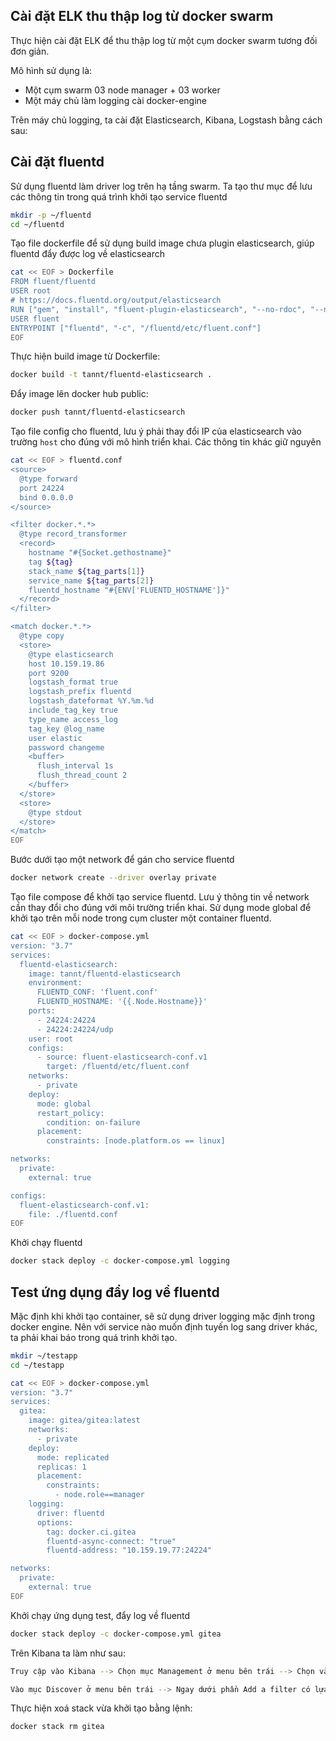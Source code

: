 ## Cài đặt ELK thu thập log từ docker swarm

Thực hiện cài đặt ELK để thu thập log từ một cụm docker swarm tương đối đơn giản.

Mô hình sử dụng là:
  + Một cụm swarm 03 node manager + 03 worker
  + Một máy chủ làm logging cài docker-engine

Trên máy chủ logging, ta cài đặt Elasticsearch, Kibana, Logstash bằng cách sau:





## Cài đặt fluentd

Sử dụng fluentd làm driver log trên hạ tầng swarm. Ta tạo thư mục để lưu các thông tin trong quá trình khởi tạo service fluentd

```sh
mkdir -p ~/fluentd
cd ~/fluentd
```

Tạo file dockerfile để sử dụng build image chưa plugin elasticsearch, giúp fluentd đẩy được log về elasticsearch

```sh
cat << EOF > Dockerfile
FROM fluent/fluentd
USER root
# https://docs.fluentd.org/output/elasticsearch
RUN ["gem", "install", "fluent-plugin-elasticsearch", "--no-rdoc", "--no-ri"]
USER fluent
ENTRYPOINT ["fluentd", "-c", "/fluentd/etc/fluent.conf"]
EOF
```

Thực hiện build image từ Dockerfile:

```sh
docker build -t tannt/fluentd-elasticsearch .
```

Đẩy image lên docker hub public:

```sh
docker push tannt/fluentd-elasticsearch
```

Tạo file config cho fluentd, lưu ý phải thay đổi IP của elasticsearch vào trường `host` cho đúng với mô hình triển khai. Các thông tin khác giữ nguyên

```sh
cat << EOF > fluentd.conf
<source>
  @type forward
  port 24224
  bind 0.0.0.0
</source>

<filter docker.*.*>
  @type record_transformer
  <record>
    hostname "#{Socket.gethostname}"
    tag ${tag}
    stack_name ${tag_parts[1]}
    service_name ${tag_parts[2]}
    fluentd_hostname "#{ENV['FLUENTD_HOSTNAME']}"
  </record>
</filter>

<match docker.*.*>
  @type copy
  <store>
    @type elasticsearch
    host 10.159.19.86
    port 9200
    logstash_format true
    logstash_prefix fluentd
    logstash_dateformat %Y.%m.%d
    include_tag_key true
    type_name access_log
    tag_key @log_name
    user elastic
    password changeme
    <buffer>
      flush_interval 1s
      flush_thread_count 2
    </buffer>
  </store>
  <store>
    @type stdout
  </store>
</match>
EOF
```

Bước dưới tạo một network để gán cho service fluentd

```sh
docker network create --driver overlay private
```

Tạo file compose để khởi tạo service fluentd. Lưu ý thông tin về network cần thay đổi cho đúng với môi trường triển khai. Sử dụng mode global để khởi tạo trên mỗi node trong cụm cluster một container fluentd.

```sh
cat << EOF > docker-compose.yml
version: "3.7"
services:
  fluentd-elasticsearch:
    image: tannt/fluentd-elasticsearch
    environment:
      FLUENTD_CONF: 'fluent.conf'
      FLUENTD_HOSTNAME: '{{.Node.Hostname}}'
    ports:
      - 24224:24224
      - 24224:24224/udp
    user: root
    configs:
      - source: fluent-elasticsearch-conf.v1
        target: /fluentd/etc/fluent.conf
    networks:
      - private
    deploy:
      mode: global
      restart_policy:
        condition: on-failure
      placement:
        constraints: [node.platform.os == linux]

networks:
  private:
    external: true

configs:
  fluent-elasticsearch-conf.v1:
    file: ./fluentd.conf
EOF

```

Khởi chạy fluentd

```sh
docker stack deploy -c docker-compose.yml logging
```

## Test ứng dụng đẩy log về fluentd

Mặc định khi khởi tạo container, sẽ sử dụng driver logging mặc định trong docker engine. Nên với service nào muốn định tuyến log sang driver khác, ta phải khai báo trong quá trình khởi tạo.

```sh
mkdir ~/testapp
cd ~/testapp

cat << EOF > docker-compose.yml
version: "3.7"
services:
  gitea:
    image: gitea/gitea:latest
    networks:
      - private
    deploy:
      mode: replicated
      replicas: 1
      placement:
        constraints:
          - node.role==manager
    logging:
      driver: fluentd
      options:
        tag: docker.ci.gitea
        fluentd-async-connect: "true"
        fluentd-address: "10.159.19.77:24224"

networks:
  private:
    external: true
EOF
```

Khởi chạy ứng dụng test, đẩy log về fluentd

```sh
docker stack deploy -c docker-compose.yml gitea
```

Trên Kibana ta làm như sau:

```sh
Truy cập vào Kibana --> Chọn mục Management ở menu bên trái --> Chọn vào index patterns ở khung thông tin bên phải --> Chọn tiếp vào "Create index pattern" ở ngay bên --> Trong mục index pattern ta điền tên "fluentd-*" --> Chọn next step --> Chọn @timestamp --> Done

Vào mục Discover ở menu bên trái --> Ngay dưới phần Add a filter có lựa chọn index, ta chọn vào fluentd-* để hiện thị các log trong index fluentd
```

Thực hiện xoá stack vừa khởi tạo bằng lệnh:

```sh
docker stack rm gitea
```



